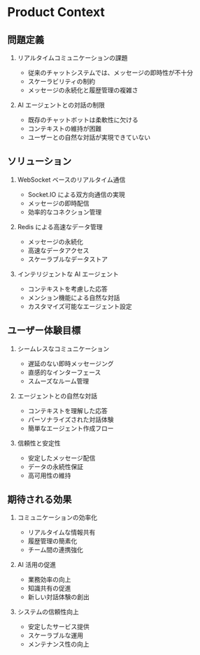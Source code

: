 # Product Context

## 問題定義

1. リアルタイムコミュニケーションの課題

   - 従来のチャットシステムでは、メッセージの即時性が不十分
   - スケーラビリティの制約
   - メッセージの永続化と履歴管理の複雑さ

2. AI エージェントとの対話の制限
   - 既存のチャットボットは柔軟性に欠ける
   - コンテキストの維持が困難
   - ユーザーとの自然な対話が実現できていない

## ソリューション

1. WebSocket ベースのリアルタイム通信

   - Socket.IO による双方向通信の実現
   - メッセージの即時配信
   - 効率的なコネクション管理

2. Redis による高速なデータ管理

   - メッセージの永続化
   - 高速なデータアクセス
   - スケーラブルなデータストア

3. インテリジェントな AI エージェント
   - コンテキストを考慮した応答
   - メンション機能による自然な対話
   - カスタマイズ可能なエージェント設定

## ユーザー体験目標

1. シームレスなコミュニケーション

   - 遅延のない即時メッセージング
   - 直感的なインターフェース
   - スムーズなルーム管理

2. エージェントとの自然な対話

   - コンテキストを理解した応答
   - パーソナライズされた対話体験
   - 簡単なエージェント作成フロー

3. 信頼性と安定性
   - 安定したメッセージ配信
   - データの永続性保証
   - 高可用性の維持

## 期待される効果

1. コミュニケーションの効率化

   - リアルタイムな情報共有
   - 履歴管理の簡素化
   - チーム間の連携強化

2. AI 活用の促進

   - 業務効率の向上
   - 知識共有の促進
   - 新しい対話体験の創出

3. システムの信頼性向上
   - 安定したサービス提供
   - スケーラブルな運用
   - メンテナンス性の向上
